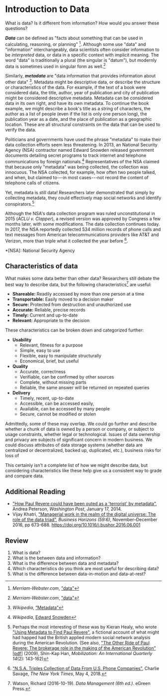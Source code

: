 # Introduction to Data

What is data? Is it different from information? How would you answer these
questions?

_**Data**_ can be defined as "facts about something that can be used in
calculating, reasoning, or planning" [^mw-data]. Although some use "data" and
"information" interchangeably, data scientists often consider information to
be _interpreted_ data, or data in a specific context with implicit meaning. The
word "data" is traditionally a plural (the singular is "datum"), but modernly
data is sometimes used in singular form as well.[^mw-data]

[^mw-data]: _Merriam-Webster.com_, ["data"](https://www.merriam-webster.com/dictionary/data)

Similarly, _**metadata**_ are "data information that provides information about
other data" [^wiki-metadata]. Metadata might be descriptive data, or describe
the structure or characteristics of the data. For example, if the text of a book
were considered data, the title, author, year of publication and city of
publication might be considered descriptive metadata. Metadata can be considered
data in its own right, and have its own metadata. To continue the book example,
we might describe a book's title as a string of characters, the author as a list
of people (even if the list is only one person long), the publication year as a
date, and the place of publication as a geographic location. These are all
structural constraints on the data that can be used to verify the data.

[^wiki-metadata]:_Wikipedia_, [“Metadata”](https://en.wikipedia.org/wiki/Metadata)

Politicians and governments have used the phrase "metadata" to make their data
collection efforts seem less threatening. In 2013, an National Security Agency
(NSA) contractor named Edward Snowden released government documents
detailing secret programs to track internet and telephone communications by
foreign nationals.[^wiki-snowden] Representatives of the NSA claimed that
because only "metadata" was being collected, the collection was innocuous. The
NSA collected, for example, how often two people talked, and when, but claimed
to---in most cases---not record the content of telephone calls of citizens.

Yet, metadata is still data! Researchers later demonstrated that simply by
collecting metadata, they could effectively map social networks and identify
conspirators.[^revere]

[^revere]: Perhaps the most interesting of these was by Kieran Healy, who wrote
["Using Metadata to Find Paul Revere"][revere-link], a fictional account of what
might had happed had the British applied modern social network analysis during
the American Revolution. (See also, ["The Other Ride of Paul Revere: The brokerage role in the making of the American Revolution" \[pdf\]][revere-han] (2009), Shin-Kap Han, _Mobilization: An International Quarterly 14_(2): 143-162)

[revere-link]: https://kieranhealy.org/blog/archives/2013/06/09/using-metadata-to-find-paul-revere/
[revere-han]: http://www.sscnet.ucla.edu/polisci/faculty/chwe/ps269/han.pdf

Although the NSA's data collection program was ruled unconstitutional in 2015
(_ACLU v. Clapper_), a revised version was approved by Congress a few months
later, with some modifications. The data collection continues today. In 2017,
the NSA reportedly collected 534 million records of phone calls and text messages from American telecommunications providers like AT&T and Verizon, more than triple what it collected the year before [^nsa-nyt].

<!-- TODO: More on the data collection by Google, Facebook, et al. Perhaps Cambrige Analytics -->

[^nsa-nyt]: ["N.S.A. Triples Collection of Data From U.S. Phone Companies"][nsa-nyt-link], Charlie Savage, _The New York Times_, May 4, 2018.

[nsa-nyt-link]: https://www.nytimes.com/2018/05/04/us/politics/nsa-surveillance-2017-annual-report.html

*[NSA]: National Security Agency

[^wiki-snowden]: _Wikipedia_, [Edward Snowden](https://en.wikipedia.org/wiki/Edward_Snowden)

## Characteristics of data

What makes some data better than other data? Researchers still debate the best
way to describe data, but the following characteristics[^watson] are useful:

* **Shareable:** Readily accessed by more than one person at a time
* **Transportable:** Easily moved to a decision maker
* **Secure:** Protected from destruction and unauthorized use
* **Accurate:** Reliable, precise records
* **Timely:** Current and up-to-date
* **Relevant:** Appropriate to the decision

[^watson]: Watson, Richard (2016-10-19). _<cite>Data Management (6th ed.)</cite>_. eGreen Press.

These characteristics can be broken down and categorized further:

* **Usability**
    - Relevant, fitness for a purpose
    - Simple, easy to use
    - Flexible, easy to manipulate structurally
    - Economical, brief, but useful
* **Quality**
    - Accurate, correctness
    - Verifiable, can be confirmed by other sources
    - Complete, without missing parts
    - Reliable, the same answer will be returned on repeated queries
* **Delivery**
    - Timely, recent, up-to-date
    - Accessible, can be accessed easily,
    - Available, can be accessed by many people
    - Secure, cannot be modified or stolen

Admittedly, some of these may overlap. We could go further and describe whether a chunk of data is owned by a person or company, or subject to usage constraints, whether legal or technological. Issues of data ownership and privacy are subjects of significant concern in modern business. We could discuss attributes of data storage systems (whether data are centralized or decentralized, backed up, duplicated, etc.), business risks for loss of

This certainly isn't a complete list of how we might describe data, but considering characteristics like these help give us a consistent way to grade and compare data.

<!-- TODO: More on the data triad (Khatri), and Information Systems Lifecycle (Watson) [moved to 2.2] -->
<!-- TODO:  Data silos are revealed as an organization grows. -->

## Additional Reading

* ["How Paul Revere could have been outed as a 'terrorist' by metadata"][revere-wsj], Andrea Peterson, _<cite>Washington Post</cite>_, January 17, 2014.
* Vijay Khatri, ["Managerial work in the realm of the digital universe: The role of the data triad"][triad-journal], _<cite>Business Horizons (59:6)</cite>_, November–December 2016, pp 673-688. https://doi.org/10.1016/j.bushor.2016.06.001

[revere-wsj]: https://www.washingtonpost.com/news/the-switch/wp/2014/01/17/how-paul-revere-could-have-been-outed-as-a-terrorist-by-metadata/
[triad-journal]: https://www.sciencedirect.com/science/article/pii/S0007681316300519

## Review

1. What is data?
2. What is the between data and information?
3. What is the difference between data and metadata?
4. Which characteristics do you think are most useful for describing data?
5. What is the difference between data-in-motion and data-at-rest?

<!-- ## Exercises

1. Describe a university class using XML.
2. Describe a university class using JSON. -->
